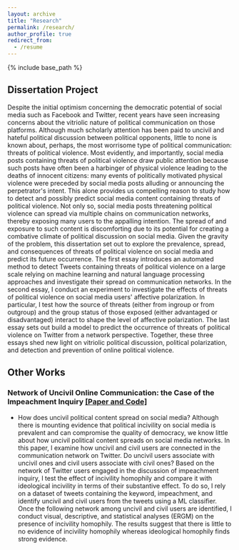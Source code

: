 ```yaml
---
layout: archive
title: "Research"
permalink: /research/
author_profile: true
redirect_from:
  - /resume
---
```


{% include base_path %}



## Dissertation Project

Despite the initial optimism concerning the democratic potential of social media such as Facebook and Twitter, recent years have seen increasing concerns about the vitriolic nature of political communication on those platforms. Although much scholarly attention has been paid to uncivil and hateful political discussion between political opponents, little to none is known about, perhaps, the most worrisome type of political communication: threats of political violence. Most evidently, and importantly, social media posts containing threats of political violence draw public attention because such posts have often been a harbinger of physical violence leading to the deaths of innocent citizens: many events of politically motivated physical violence were preceded by social media posts alluding or announcing the perpetrator's intent. This alone provides us compelling reason to study how to detect and possibly predict social media content containing threats of political violence. Not only so, social media posts threatening political violence can spread via multiple chains on communication networks, thereby exposing many users to the appalling intention. The spread of and exposure to such content is discomforting due to its potential for creating a combative climate of political discussion on social media. Given the gravity of the problem, this dissertation set out to explore the prevalence, spread, and consequences of threats of political violence on social media and predict its future occurrence. The first essay introduces an automated method to detect Tweets containing threats of political violence on a large scale relying on machine learning and natural language processing approaches and investigate their spread on communication networks. In the second essay, I conduct an experiment to investigate the effects of threats of political violence on social media users' affective polarization. In particular, I test how the source of threats (either from ingroup or from outgroup) and the group status of those exposed (either advantaged or disadvantaged) interact to shape the level of affective polarization. The last essay sets out build a model to predict the occurrence of threats of political violence on Twitter from a network perspective. Together, these three essays shed new light on vitriolic political discussion, political polarization, and detection and prevention of online political violence. 


## Other Works

### Network of Uncivil Online Communication: the Case of the Impeachment Inquiry  [[Paper and Code]](https://github.com/taegyoon-kim/Course-Project-SoDA502-STAT597)

* How does uncivil political content spread on social media? Although there is mounting evidence that political incivility on social media is prevalent and can compromise the quality of democracy, we know little about how uncivil political content spreads on social media networks. In this paper, I examine how uncivil and civil users are connected in the communication network on Twitter. Do uncivil users associate with uncivil ones and civil users associate with civil ones? Based on the network of Twitter users engaged in the discussion of impeachment inquiry, I test the effect of incivility homophily and compare it with ideological incivility in terms of their substantive effect. To do so, I rely on a dataset of tweets containing the keyword, impeachment, and identify uncivil and civil users from the tweets using a ML classifier. Once the following network among uncivil and civil users are identified, I conduct visual, descriptive, and statistical analyses (ERGM) on the presence of incivility homophily. The results suggest that there is little to no evidence of incivility homophily whereas ideological homophily finds strong evidence.


